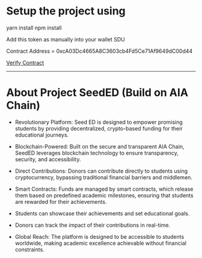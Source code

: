 # Setup the project using 

yarn install 
npm install

Add this token as manually into your wallet SDU

Contract Address = 0xcA03Dc4665A8C3603cb4Fd5Ce71Af9649dC00d44

[Verify Contract](https://testnet.aiascan.com/token/0xcA03Dc4665A8C3603cb4Fd5Ce71Af9649dC00d44)

------------

# About Project SeedED (Build on AIA Chain)

- Revolutionary Platform: Seed ED is designed to empower promising students by providing decentralized, crypto-based funding for their educational journeys.

- Blockchain-Powered: Built on the secure and transparent AIA Chain, SeedED leverages blockchain technology to ensure transparency, security, and accessibility.

- Direct Contributions: Donors can contribute directly to students using cryptocurrency, bypassing traditional financial barriers and middlemen.

- Smart Contracts: Funds are managed by smart contracts, which release them based on predefined academic milestones, ensuring that students are rewarded for their achievements.

- Students can showcase their achievements and set educational goals.

- Donors can track the impact of their contributions in real-time.

- Global Reach: The platform is designed to be accessible to students worldwide, making academic excellence achievable without financial constraints.


